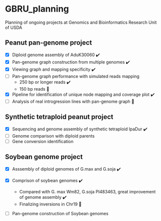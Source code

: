 # GBRU_planning
Planning of ongoing projects at Genomics and Bioinformatics Research Unit of USDA

## Peanut pan-genome project
- [x] Diploid genome assembly of AduK30060 :heavy_check_mark:
- [x] Pan-genome graph construction from multiple genomes :heavy_check_mark:
- [x] Viewing graph and mapping specificity :heavy_check_mark:
- [ ] Pan-genome graph performance with simulated reads mapping
   - 250 bp or longer reads :heavy_check_mark:
   - 150 bp reads :flight_departure:
- [x] Pipeline for identification of unique node mapping and coverage plot  :heavy_check_mark:
- [ ] Analysis of real introgression lines with pan-genome graph :flight_departure:

## Synthetic tetraploid peanut project
- [x] Sequencing and genome assembly of synthetic tetraploid IpaDur :heavy_check_mark:
- [ ] Genome comparison with diploid parents 
- [ ] Gene conversion identification

## Soybean genome project
- [x] Asssembly of diploid genomes of G.max and G.soja :heavy_check_mark:
- [x] Comprison of soybean genomes :heavy_check_mark:
  - Compared with G. max Wm82, G.soja PI483463, great improvement of genome assembly :heavy_check_mark:
  - Finalizing inversions in Chr19 :flight_departure:
- [ ] Pan-genome construction of Soybean genomes


